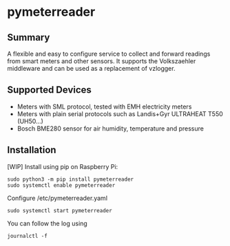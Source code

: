 # pymeterreader
## Summary
A flexible and easy to configure service to collect and forward readings from smart meters and other sensors.
It supports the Volkszaehler middleware and can be used as a replacement of vzlogger.

## Supported Devices
- Meters with SML protocol, tested with EMH electricity meters
- Meters with plain serial protocols such as Landis+Gyr ULTRAHEAT T550 (UH50…)
- Bosch BME280 sensor for air humidity, temperature and pressure

## Installation
[WIP] Install using pip on Raspberry Pi:
```
sudo python3 -m pip install pymeterreader
sudo systemctl enable pymeterreader
```
Configure /etc/pymeterreader.yaml
```
sudo systemctl start pymeterreader
```
You can follow the log using
```
journalctl -f
```
